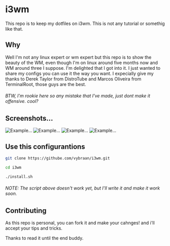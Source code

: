 # i3wm
This repo is to keep my dotfiles on i3wm.  This is not any tutorial or somethig like that.

## Why
Well I'm not any linux expert or wm expert but this repo is to show the beauty of the WM, even though I'm on linux around five months now and WM around three I suppose. I'm delighted that I got into it. I just wanted to share my configs you can use it the way you want. I expecially give my thanks to Derek Taylor from DistroTube and Marcos Oliveira from TerminalRoot, those guys are the best.
###### BTW, I'm rookie here so any mistake that I've made, just dont make it offensive. cool?

## Screenshots...
![Example...](https://raw.githubusercontent.com/vybraan/i3wm/main/pics/1.png)
![Example...](https://raw.githubusercontent.com/vybraan/i3wm/main/pics/2.png)
![Example...](https://raw.githubusercontent.com/vybraan/i3wm/main/pics/3.png)
![Example...](https://raw.githubusercontent.com/vybraan/i3wm/main/pics/4.png)





## Use this configurantions
```bash
git clone https://githube.com/vybraan/i3wm.git
```
```bash
cd i3wm
```
```bash
./install.sh
```
###### NOTE: The script above doesn't work yet, but I'll write it and make it work soon.

## Contributing 
As this repo is personal, you can fork it and make your cahnges! and i'll accept your tips and tricks. 

Thanks to read it until the end buddy.
